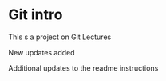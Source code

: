 # Git intro

This s a project on Git Lectures

New updates added

Additional updates to the readme instructions